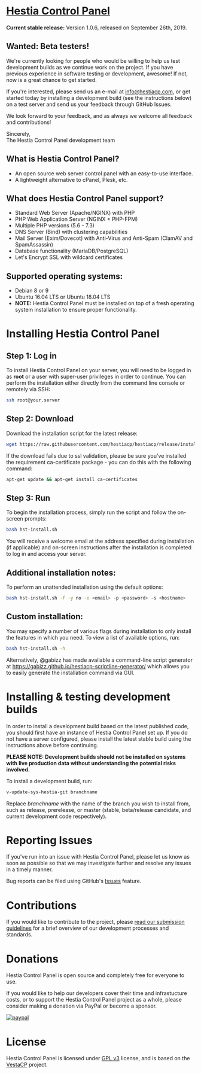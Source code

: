 [Hestia Control Panel](https://www.hestiacp.com/)
==================================================
**Current stable release:** Version 1.0.6, released on September 26th, 2019.

**Wanted:** Beta testers! 
---------------------------- 
We're currently looking for people who would be willing to help us test development builds as we continue work on the project. If you have previous experience in software testing or development, awesome! If not, now is a great chance to get started.

If you're interested, please send us an e-mail at info@hestiacp.com, or get started today by installing a development build (see the instructions below) on a test server and send us your feedback through GitHub Issues. 

We look forward to your feedback, and as always we welcome all feedback and contributions!

Sincerely,<br>
The Hestia Control Panel development team

What is Hestia Control Panel?
----------------------------
* An open source web server control panel with an easy-to-use interface.
* A lightweight alternative to cPanel, Plesk, etc.

What does Hestia Control Panel support?
----------------------------
* Standard Web Server (Apache/NGINX) with PHP
* PHP Web Application Server (NGINX + PHP-FPM)
* Multiple PHP versions (5.6 - 7.3)
* DNS Server (Bind) with clustering capabilities
* Mail Server (Exim/Dovecot) with Anti-Virus and Anti-Spam (ClamAV and SpamAssassin)
* Database functionality (MariaDB/PostgreSQL)
* Let's Encrypt SSL with wildcard certificates

Supported operating systems:
----------------------------
* Debian 8 or 9
* Ubuntu 16.04 LTS or Ubuntu 18.04 LTS
* **NOTE:** Hestia Control Panel must be installed on top of a fresh operating system installation to ensure proper functionality.

Installing Hestia Control Panel
============================
## Step 1: Log in
To install Hestia Control Panel on your server, you will need to be logged in as **root** or a user with super-user privileges in order to continue. You can perform the installation either directly from the command line console or remotely via SSH:
```bash
ssh root@your.server
```
## Step 2: Download
Download the installation script for the latest release:
```bash
wget https://raw.githubusercontent.com/hestiacp/hestiacp/release/install/hst-install.sh
```
If the download fails due to ssl validation, please be sure you've installed the requirement ca-certificate package - you can do this with the following command:
```bash
apt-get update && apt-get install ca-certificates
```

## Step 3: Run
To begin the installation process, simply run the script and follow the on-screen prompts:
```bash
bash hst-install.sh
```
You will receive a welcome email at the address specified during installation (if applicable) and on-screen instructions after the installation is completed to log in and access your server.

## Additional installation notes:
To perform an unattended installation using the default options:
```bash
bash hst-install.sh -f -y no -e <email> -p <password> -s <hostname>
```
## Custom installation:
You may specify a number of various flags during installation to only install the features in which you need. To view a list of available options, run:
```bash
bash hst-install.sh -h
```
Alternatively, @gabizz has made available a command-line script generator at https://gabizz.github.io/hestiacp-scriptline-generator/ which allows you to easily generate the installation command via GUI.

Installing & testing development builds
=============================
In order to install a development build based on the latest published code, you should first have an instance of Hestia Control Panel set up. If you do not have a server configured, please install the latest stable build using the instructions above before continuing.

**PLEASE NOTE: Development builds should not be installed on systems with live production data without understanding the potential risks involved.**

To install a development build, run:
```bash
v-update-sys-hestia-git branchname
```
Replace *branchname* with the name of the branch you wish to install from, such as release, prerelease, or master (stable, beta/release candidate, and current development code respectively). 

Reporting Issues
=============================
If you've run into an issue with Hestia Control Panel, please let us know as soon as possible so that we may investigate further and resolve any issues in a timely manner.

Bug reports can be filed using GitHub's [Issues](https://github.com/hestiacp/hestiacp/issues) feature.

Contributions
=============================
If you would like to contribute to the project, please [read our submission guidelines](https://github.com/hestiacp/hestiacp/blob/master/CONTRIBUTING.md) for a brief overview of our development processes and standards.

Donations
=============================
Hestia Control Panel is open source and completely free for everyone to use.

If you would like to help our developers cover their time and infrastucture costs, or to support the Hestia Control Panel project as a whole, please consider making a donation via PayPal or become a sponsor.

[![paypal](https://www.paypalobjects.com/en_US/i/btn/btn_donateCC_LG.gif)](https://www.paypal.com/cgi-bin/webscr?cmd=_s-xclick&hosted_button_id=ST87LQH2CHGLA)

License
=============================
Hestia Control Panel is licensed under [GPL v3](https://github.com/hestiacp/hestiacp/blob/master/LICENSE) license, and is based on the [VestaCP](https://www.vestacp.com/) project.<br>